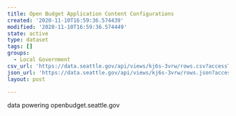 ```yaml
---
title: Open Budget Application Content Configurations
created: '2020-11-10T16:59:36.574439'
modified: '2020-11-10T16:59:36.574449'
state: active
type: dataset
tags: []
groups:
  - Local Government
csv_url: 'https://data.seattle.gov/api/views/kj6s-3vrw/rows.csv?accessType=DOWNLOAD'
json_url: 'https://data.seattle.gov/api/views/kj6s-3vrw/rows.json?accessType=DOWNLOAD'
layout: post

---
```

data powering openbudget.seattle.gov

